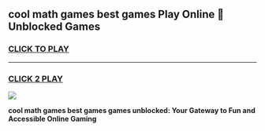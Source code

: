 
## cool math games best games Play Online 👋 Unblocked Games
<h3>
<a href="https://news.freeplayer.one?title=cool_math_games_best_games&ref=17CMG">CLICK TO PLAY</a></h3>
<hr>

<h3>
<a href="https://news.freeplayer.one?title=cool_math_games_best_games&ref=17CMG">CLICK 2 PLAY</a>
  
</h3>

<a href="https://news.freeplayer.one?title=cool_math_games_best_games&ref=17CMG/"><img src="https://clearcache.store/games.png"></a>


**cool math games best games games unblocked: Your Gateway to Fun and Accessible Online Gaming**
